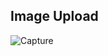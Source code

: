 
## Image Upload
![Capture](https://user-images.githubusercontent.com/30646609/60643497-e353c100-9e50-11e9-96de-0fee1408912e.JPG)
